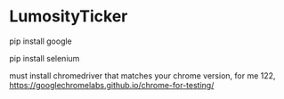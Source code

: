 # LumosityTicker

pip install google

pip install selenium

must install chromedriver that matches your chrome version, for me 122, https://googlechromelabs.github.io/chrome-for-testing/